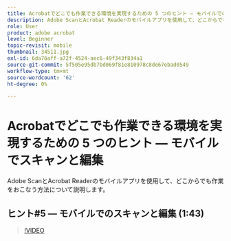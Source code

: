 ```yaml
---
title: Acrobatでどこでも作業できる環境を実現するための 5 つのヒント — モバイルでのスキャンと編集
description: Adobe ScanとAcrobat Readerのモバイルアプリを使用して、どこからでも作業をおこなう方法について説明します
role: User
product: adobe acrobat
level: Beginner
topic-revisit: mobile
thumbnail: 34511.jpg
exl-id: 6da76aff-a72f-4524-aec6-49f343f834a1
source-git-commit: 5f505e95db7bd069f81e810978c8de67ebad0549
workflow-type: tm+mt
source-wordcount: '62'
ht-degree: 0%

---
```


# Acrobatでどこでも作業できる環境を実現するための 5 つのヒント — モバイルでスキャンと編集

Adobe ScanとAcrobat Readerのモバイルアプリを使用して、どこからでも作業をおこなう方法について説明します。

## ヒント#5 — モバイルでのスキャンと編集 (1:43)

>[!VIDEO](https://video.tv.adobe.com/v/34511?hidetitle=true)
